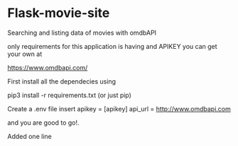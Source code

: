 # Flask-movie-site
Searching and listing data of movies with omdbAPI

only requirements for this application is having and APIKEY
you can get your own at

https://www.omdbapi.com/


First install all the dependecies
using

pip3 install -r requirements.txt (or just pip)

Create a .env file
insert
apikey = [apikey]
api_url = http://www.omdbapi.com

and you are good to go!.

Added one line

